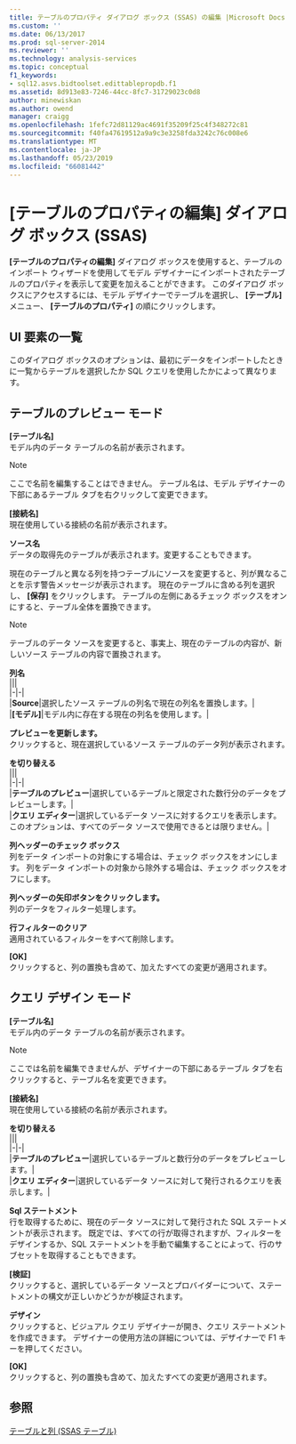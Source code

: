 ```yaml
---
title: テーブルのプロパティ ダイアログ ボックス (SSAS) の編集 |Microsoft Docs
ms.custom: ''
ms.date: 06/13/2017
ms.prod: sql-server-2014
ms.reviewer: ''
ms.technology: analysis-services
ms.topic: conceptual
f1_keywords:
- sql12.asvs.bidtoolset.edittablepropdb.f1
ms.assetid: 8d913e83-7246-44cc-8fc7-31729023c0d8
author: minewiskan
ms.author: owend
manager: craigg
ms.openlocfilehash: 1fefc72d81129ac4691f35209f25c4f348272c81
ms.sourcegitcommit: f40fa47619512a9a9c3e3258fda3242c76c008e6
ms.translationtype: MT
ms.contentlocale: ja-JP
ms.lasthandoff: 05/23/2019
ms.locfileid: "66081442"
---
```

# <a name="edit-table-properties-dialog-box-ssas"></a>[テーブルのプロパティの編集] ダイアログ ボックス (SSAS)
  **[テーブルのプロパティの編集]** ダイアログ ボックスを使用すると、テーブルのインポート ウィザードを使用してモデル デザイナーにインポートされたテーブルのプロパティを表示して変更を加えることができます。 このダイアログ ボックスにアクセスするには、モデル デザイナーでテーブルを選択し、 **[テーブル]** メニュー、 **[テーブルのプロパティ]** の順にクリックします。  
  
## <a name="uielement-list"></a>UI 要素の一覧  
 このダイアログ ボックスのオプションは、最初にデータをインポートしたときに一覧からテーブルを選択したか SQL クエリを使用したかによって異なります。  
  
## <a name="table-preview-mode"></a>テーブルのプレビュー モード  
 **[テーブル名]**  
 モデル内のデータ テーブルの名前が表示されます。  
  
> [!NOTE]  
>  ここで名前を編集することはできません。 テーブル名は、モデル デザイナーの下部にあるテーブル タブを右クリックして変更できます。  
  
 **[接続名]**  
 現在使用している接続の名前が表示されます。  
  
 **ソース名**  
 データの取得先のテーブルが表示されます。変更することもできます。  
  
 現在のテーブルと異なる列を持つテーブルにソースを変更すると、列が異なることを示す警告メッセージが表示されます。 現在のテーブルに含める列を選択し、 **[保存]** をクリックします。 テーブルの左側にあるチェック ボックスをオンにすると、テーブル全体を置換できます。  
  
> [!NOTE]  
>  テーブルのデータ ソースを変更すると、事実上、現在のテーブルの内容が、新しいソース テーブルの内容で置換されます。  
  
 **列名**  
 |||  
|-|-|  
|**Source**|選択したソース テーブルの列名で現在の列名を置換します。|  
|**[モデル]**|モデル内に存在する現在の列名を使用します。|  
  
 **プレビューを更新します。**  
 クリックすると、現在選択しているソース テーブルのデータ列が表示されます。  
  
 **を切り替える**  
 |||  
|-|-|  
|**テーブルのプレビュー**|選択しているテーブルと限定された数行分のデータをプレビューします。|  
|**クエリ エディター**|選択しているデータ ソースに対するクエリを表示します。 このオプションは、すべてのデータ ソースで使用できるとは限りません。|  
  
 **列ヘッダーのチェック ボックス**  
 列をデータ インポートの対象にする場合は、チェック ボックスをオンにします。 列をデータ インポートの対象から除外する場合は、チェック ボックスをオフにします。  
  
 **列ヘッダーの矢印ボタンをクリックします。**  
 列のデータをフィルター処理します。  
  
 **行フィルターのクリア**  
 適用されているフィルターをすべて削除します。  
  
 **[OK]**  
 クリックすると、列の置換も含めて、加えたすべての変更が適用されます。  
  
## <a name="query-design-mode"></a>クエリ デザイン モード  
 **[テーブル名]**  
 モデル内のデータ テーブルの名前が表示されます。  
  
> [!NOTE]  
>  ここでは名前を編集できませんが、デザイナーの下部にあるテーブル タブを右クリックすると、テーブル名を変更できます。  
  
 **[接続名]**  
 現在使用している接続の名前が表示されます。  
  
 **を切り替える**  
 |||  
|-|-|  
|**テーブルのプレビュー**|選択しているテーブルと数行分のデータをプレビューします。|  
|**クエリ エディター**|選択しているデータ ソースに対して発行されるクエリを表示します。|  
  
 **Sql ステートメント**  
 行を取得するために、現在のデータ ソースに対して発行された SQL ステートメントが表示されます。 既定では、すべての行が取得されますが、フィルターをデザインするか、SQL ステートメントを手動で編集することによって、行のサブセットを取得することもできます。  
  
 **[検証]**  
 クリックすると、選択しているデータ ソースとプロバイダーについて、ステートメントの構文が正しいかどうかが検証されます。  
  
 **デザイン**  
 クリックすると、ビジュアル クエリ デザイナーが開き、クエリ ステートメントを作成できます。 デザイナーの使用方法の詳細については、デザイナーで F1 キーを押してください。  
  
 **[OK]**  
 クリックすると、列の置換も含めて、加えたすべての変更が適用されます。  
  
## <a name="see-also"></a>参照  
 [テーブルと列 &#40;SSAS テーブル&#41;](tabular-models/tables-and-columns-ssas-tabular.md)  
  
  
